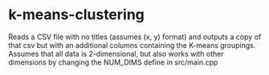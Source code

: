 # k-means-clustering

Reads a CSV file with no titles (assumes (x, y) format) and outputs a copy of that csv but with an additional columns containing the K-means groupings. Assumes that all data is 2-dimensional, but also works with other dimensions by changing the NUM_DIMS define in src/main.cpp
